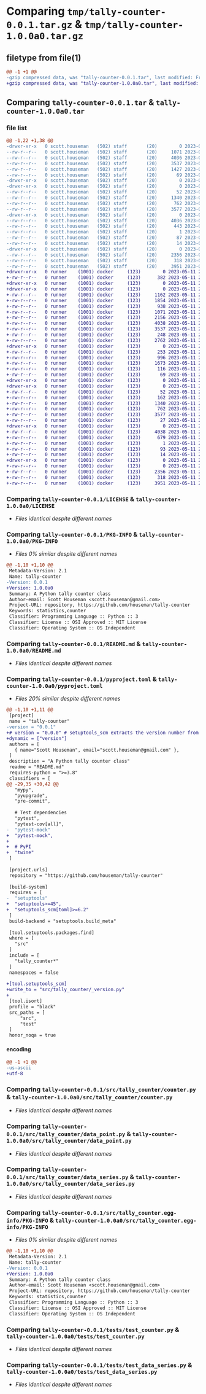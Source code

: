 # Comparing `tmp/tally-counter-0.0.1.tar.gz` & `tmp/tally-counter-1.0.0a0.tar.gz`

## filetype from file(1)

```diff
@@ -1 +1 @@
-gzip compressed data, was "tally-counter-0.0.1.tar", last modified: Fri Apr 14 22:16:37 2023, max compression
+gzip compressed data, was "tally-counter-1.0.0a0.tar", last modified: Thu May 11 21:12:54 2023, max compression
```

## Comparing `tally-counter-0.0.1.tar` & `tally-counter-1.0.0a0.tar`

### file list

```diff
@@ -1,22 +1,38 @@
-drwxr-xr-x   0 scott.houseman   (502) staff       (20)        0 2023-04-14 22:16:37.821805 tally-counter-0.0.1/
--rw-r--r--   0 scott.houseman   (502) staff       (20)     1071 2023-04-04 14:36:45.000000 tally-counter-0.0.1/LICENSE
--rw-r--r--   0 scott.houseman   (502) staff       (20)     4036 2023-04-14 22:16:37.821913 tally-counter-0.0.1/PKG-INFO
--rw-r--r--   0 scott.houseman   (502) staff       (20)     3537 2023-04-14 21:58:46.000000 tally-counter-0.0.1/README.md
--rw-r--r--   0 scott.houseman   (502) staff       (20)     1427 2023-04-14 07:47:26.000000 tally-counter-0.0.1/pyproject.toml
--rw-r--r--   0 scott.houseman   (502) staff       (20)       69 2023-04-14 22:16:37.822293 tally-counter-0.0.1/setup.cfg
-drwxr-xr-x   0 scott.houseman   (502) staff       (20)        0 2023-04-14 22:16:37.812730 tally-counter-0.0.1/src/
-drwxr-xr-x   0 scott.houseman   (502) staff       (20)        0 2023-04-14 22:16:37.817984 tally-counter-0.0.1/src/tally_counter/
--rw-r--r--   0 scott.houseman   (502) staff       (20)       52 2023-04-04 15:51:06.000000 tally-counter-0.0.1/src/tally_counter/__init__.py
--rw-r--r--   0 scott.houseman   (502) staff       (20)     1340 2023-04-14 16:35:28.000000 tally-counter-0.0.1/src/tally_counter/counter.py
--rw-r--r--   0 scott.houseman   (502) staff       (20)      762 2023-04-14 16:32:21.000000 tally-counter-0.0.1/src/tally_counter/data_point.py
--rw-r--r--   0 scott.houseman   (502) staff       (20)     3577 2023-04-14 22:08:18.000000 tally-counter-0.0.1/src/tally_counter/data_series.py
-drwxr-xr-x   0 scott.houseman   (502) staff       (20)        0 2023-04-14 22:16:37.819836 tally-counter-0.0.1/src/tally_counter.egg-info/
--rw-r--r--   0 scott.houseman   (502) staff       (20)     4036 2023-04-14 22:16:37.000000 tally-counter-0.0.1/src/tally_counter.egg-info/PKG-INFO
--rw-r--r--   0 scott.houseman   (502) staff       (20)      443 2023-04-14 22:16:37.000000 tally-counter-0.0.1/src/tally_counter.egg-info/SOURCES.txt
--rw-r--r--   0 scott.houseman   (502) staff       (20)        1 2023-04-14 22:16:37.000000 tally-counter-0.0.1/src/tally_counter.egg-info/dependency_links.txt
--rw-r--r--   0 scott.houseman   (502) staff       (20)       87 2023-04-14 22:16:37.000000 tally-counter-0.0.1/src/tally_counter.egg-info/requires.txt
--rw-r--r--   0 scott.houseman   (502) staff       (20)       14 2023-04-14 22:16:37.000000 tally-counter-0.0.1/src/tally_counter.egg-info/top_level.txt
-drwxr-xr-x   0 scott.houseman   (502) staff       (20)        0 2023-04-14 22:16:37.821383 tally-counter-0.0.1/tests/
--rw-r--r--   0 scott.houseman   (502) staff       (20)     2356 2023-04-14 16:48:37.000000 tally-counter-0.0.1/tests/test_counter.py
--rw-r--r--   0 scott.houseman   (502) staff       (20)      318 2023-04-14 16:36:46.000000 tally-counter-0.0.1/tests/test_data_point.py
--rw-r--r--   0 scott.houseman   (502) staff       (20)     3951 2023-04-14 22:08:18.000000 tally-counter-0.0.1/tests/test_data_series.py
+drwxr-xr-x   0 runner    (1001) docker     (123)        0 2023-05-11 21:12:54.911880 tally-counter-1.0.0a0/
+-rw-r--r--   0 runner    (1001) docker     (123)      382 2023-05-11 21:12:39.000000 tally-counter-1.0.0a0/.editorconfig
+drwxr-xr-x   0 runner    (1001) docker     (123)        0 2023-05-11 21:12:54.899880 tally-counter-1.0.0a0/.github/
+drwxr-xr-x   0 runner    (1001) docker     (123)        0 2023-05-11 21:12:54.903880 tally-counter-1.0.0a0/.github/workflows/
+-rw-r--r--   0 runner    (1001) docker     (123)     1162 2023-05-11 21:12:39.000000 tally-counter-1.0.0a0/.github/workflows/publish.yml
+-rw-r--r--   0 runner    (1001) docker     (123)     1854 2023-05-11 21:12:39.000000 tally-counter-1.0.0a0/.gitignore
+-rw-r--r--   0 runner    (1001) docker     (123)      938 2023-05-11 21:12:39.000000 tally-counter-1.0.0a0/.pre-commit-config.yaml
+-rw-r--r--   0 runner    (1001) docker     (123)     1071 2023-05-11 21:12:39.000000 tally-counter-1.0.0a0/LICENSE
+-rw-r--r--   0 runner    (1001) docker     (123)     2156 2023-05-11 21:12:39.000000 tally-counter-1.0.0a0/Makefile
+-rw-r--r--   0 runner    (1001) docker     (123)     4038 2023-05-11 21:12:54.911880 tally-counter-1.0.0a0/PKG-INFO
+-rw-r--r--   0 runner    (1001) docker     (123)     3537 2023-05-11 21:12:39.000000 tally-counter-1.0.0a0/README.md
+-rw-r--r--   0 runner    (1001) docker     (123)      248 2023-05-11 21:12:39.000000 tally-counter-1.0.0a0/conftest.py
+-rw-r--r--   0 runner    (1001) docker     (123)     2762 2023-05-11 21:12:39.000000 tally-counter-1.0.0a0/dev-requirements.txt
+drwxr-xr-x   0 runner    (1001) docker     (123)        0 2023-05-11 21:12:54.907880 tally-counter-1.0.0a0/docs/
+-rw-r--r--   0 runner    (1001) docker     (123)      253 2023-05-11 21:12:39.000000 tally-counter-1.0.0a0/docs/DEV.md
+-rw-r--r--   0 runner    (1001) docker     (123)      996 2023-05-11 21:12:39.000000 tally-counter-1.0.0a0/noxfile.py
+-rw-r--r--   0 runner    (1001) docker     (123)     1673 2023-05-11 21:12:39.000000 tally-counter-1.0.0a0/pyproject.toml
+-rw-r--r--   0 runner    (1001) docker     (123)      116 2023-05-11 21:12:39.000000 tally-counter-1.0.0a0/requirements.txt
+-rw-r--r--   0 runner    (1001) docker     (123)       69 2023-05-11 21:12:54.911880 tally-counter-1.0.0a0/setup.cfg
+drwxr-xr-x   0 runner    (1001) docker     (123)        0 2023-05-11 21:12:54.899880 tally-counter-1.0.0a0/src/
+drwxr-xr-x   0 runner    (1001) docker     (123)        0 2023-05-11 21:12:54.907880 tally-counter-1.0.0a0/src/tally_counter/
+-rw-r--r--   0 runner    (1001) docker     (123)       52 2023-05-11 21:12:39.000000 tally-counter-1.0.0a0/src/tally_counter/__init__.py
+-rw-r--r--   0 runner    (1001) docker     (123)      162 2023-05-11 21:12:54.000000 tally-counter-1.0.0a0/src/tally_counter/_version.py
+-rw-r--r--   0 runner    (1001) docker     (123)     1340 2023-05-11 21:12:39.000000 tally-counter-1.0.0a0/src/tally_counter/counter.py
+-rw-r--r--   0 runner    (1001) docker     (123)      762 2023-05-11 21:12:39.000000 tally-counter-1.0.0a0/src/tally_counter/data_point.py
+-rw-r--r--   0 runner    (1001) docker     (123)     3577 2023-05-11 21:12:39.000000 tally-counter-1.0.0a0/src/tally_counter/data_series.py
+-rw-r--r--   0 runner    (1001) docker     (123)       27 2023-05-11 21:12:39.000000 tally-counter-1.0.0a0/src/tally_counter/py.typed
+drwxr-xr-x   0 runner    (1001) docker     (123)        0 2023-05-11 21:12:54.907880 tally-counter-1.0.0a0/src/tally_counter.egg-info/
+-rw-r--r--   0 runner    (1001) docker     (123)     4038 2023-05-11 21:12:54.000000 tally-counter-1.0.0a0/src/tally_counter.egg-info/PKG-INFO
+-rw-r--r--   0 runner    (1001) docker     (123)      679 2023-05-11 21:12:54.000000 tally-counter-1.0.0a0/src/tally_counter.egg-info/SOURCES.txt
+-rw-r--r--   0 runner    (1001) docker     (123)        1 2023-05-11 21:12:54.000000 tally-counter-1.0.0a0/src/tally_counter.egg-info/dependency_links.txt
+-rw-r--r--   0 runner    (1001) docker     (123)       93 2023-05-11 21:12:54.000000 tally-counter-1.0.0a0/src/tally_counter.egg-info/requires.txt
+-rw-r--r--   0 runner    (1001) docker     (123)       14 2023-05-11 21:12:54.000000 tally-counter-1.0.0a0/src/tally_counter.egg-info/top_level.txt
+drwxr-xr-x   0 runner    (1001) docker     (123)        0 2023-05-11 21:12:54.911880 tally-counter-1.0.0a0/tests/
+-rw-r--r--   0 runner    (1001) docker     (123)        0 2023-05-11 21:12:39.000000 tally-counter-1.0.0a0/tests/__init__.py
+-rw-r--r--   0 runner    (1001) docker     (123)     2356 2023-05-11 21:12:39.000000 tally-counter-1.0.0a0/tests/test_counter.py
+-rw-r--r--   0 runner    (1001) docker     (123)      318 2023-05-11 21:12:39.000000 tally-counter-1.0.0a0/tests/test_data_point.py
+-rw-r--r--   0 runner    (1001) docker     (123)     3951 2023-05-11 21:12:39.000000 tally-counter-1.0.0a0/tests/test_data_series.py
```

### Comparing `tally-counter-0.0.1/LICENSE` & `tally-counter-1.0.0a0/LICENSE`

 * *Files identical despite different names*

### Comparing `tally-counter-0.0.1/PKG-INFO` & `tally-counter-1.0.0a0/PKG-INFO`

 * *Files 0% similar despite different names*

```diff
@@ -1,10 +1,10 @@
 Metadata-Version: 2.1
 Name: tally-counter
-Version: 0.0.1
+Version: 1.0.0a0
 Summary: A Python tally counter class
 Author-email: Scott Houseman <scott.houseman@gmail.com>
 Project-URL: repository, https://github.com/houseman/tally-counter
 Keywords: statistics,counter
 Classifier: Programming Language :: Python :: 3
 Classifier: License :: OSI Approved :: MIT License
 Classifier: Operating System :: OS Independent
```

### Comparing `tally-counter-0.0.1/README.md` & `tally-counter-1.0.0a0/README.md`

 * *Files identical despite different names*

### Comparing `tally-counter-0.0.1/pyproject.toml` & `tally-counter-1.0.0a0/pyproject.toml`

 * *Files 20% similar despite different names*

```diff
@@ -1,10 +1,11 @@
 [project]
 name = "tally-counter"
-version = "0.0.1"
+# version = "0.0.0" # setuptools_scm extracts the version number from the project’s git tags during the build process
+dynamic = ["version"]
 authors = [
   { name="Scott Houseman", email="scott.houseman@gmail.com" },
 ]
 description = "A Python tally counter class"
 readme = "README.md"
 requires-python = ">=3.8"
 classifiers = [
@@ -29,35 +30,42 @@
   "mypy",
   "pyupgrade",
   "pre-commit",
 
   # Test dependencies
   "pytest",
   "pytest-cov[all]",
-  "pytest-mock"
+  "pytest-mock",
+
+  # PyPI
+  "twine"
 ]
 
 [project.urls]
 repository = "https://github.com/houseman/tally-counter"
 
 [build-system]
 requires = [
-  "setuptools"
+  "setuptools>=45",
+  "setuptools_scm[toml]>=6.2"
 ]
 build-backend = "setuptools.build_meta"
 
 [tool.setuptools.packages.find]
 where = [
   "src"
 ]
 include = [
   "tally_counter*"
 ]
 namespaces = false
 
+[tool.setuptools_scm]
+write_to = "src/tally_counter/_version.py"
+
 [tool.isort]
 profile = "black"
 src_paths = [
     "src",
     "test"
 ]
 honor_noqa = true
```

#### encoding

```diff
@@ -1 +1 @@
-us-ascii
+utf-8
```

### Comparing `tally-counter-0.0.1/src/tally_counter/counter.py` & `tally-counter-1.0.0a0/src/tally_counter/counter.py`

 * *Files identical despite different names*

### Comparing `tally-counter-0.0.1/src/tally_counter/data_point.py` & `tally-counter-1.0.0a0/src/tally_counter/data_point.py`

 * *Files identical despite different names*

### Comparing `tally-counter-0.0.1/src/tally_counter/data_series.py` & `tally-counter-1.0.0a0/src/tally_counter/data_series.py`

 * *Files identical despite different names*

### Comparing `tally-counter-0.0.1/src/tally_counter.egg-info/PKG-INFO` & `tally-counter-1.0.0a0/src/tally_counter.egg-info/PKG-INFO`

 * *Files 0% similar despite different names*

```diff
@@ -1,10 +1,10 @@
 Metadata-Version: 2.1
 Name: tally-counter
-Version: 0.0.1
+Version: 1.0.0a0
 Summary: A Python tally counter class
 Author-email: Scott Houseman <scott.houseman@gmail.com>
 Project-URL: repository, https://github.com/houseman/tally-counter
 Keywords: statistics,counter
 Classifier: Programming Language :: Python :: 3
 Classifier: License :: OSI Approved :: MIT License
 Classifier: Operating System :: OS Independent
```

### Comparing `tally-counter-0.0.1/tests/test_counter.py` & `tally-counter-1.0.0a0/tests/test_counter.py`

 * *Files identical despite different names*

### Comparing `tally-counter-0.0.1/tests/test_data_series.py` & `tally-counter-1.0.0a0/tests/test_data_series.py`

 * *Files identical despite different names*

